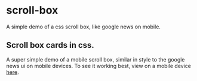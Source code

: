 # scroll-box
A simple demo of a css scroll box, like google news on mobile.

## Scroll box cards in css.

A super simple demo of a mobile scroll box, similar in style to the google news ui on mobile devices.
To see it working best, view on a mobile device [here](https://john-needham.github.io/scroll-box/).

